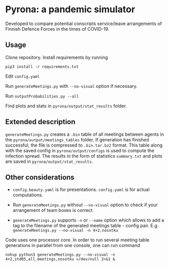 # Pyrona: a pandemic simulator

Developed to compare potential conscripts service/leave arrangements of Finnish Defence Forces in the times of COVID-19. 

## Usage

Clone repository. Install requirements by running

	pip3 install -r requirements.txt

Edit `config.yaml`

Run `generateMeetings.py` with `--no-visual` option if necessary.

Run `outputProbabilities.py --all`

Find plots and stats in `pyrona/output/stat_results` folder.



## Extended description

`generateMeetings.py` creates a `.bin` table of all meetings between agents in the `pyrona/output/meetings_tables` folder. If generation has finished successful, the file is compressed to `.bin.tar.bz2` format. This table along with the saved config in `pyrona/output/configs` is used to compute the infection spread. The results in the form of statistics `summary.txt` and plots are saved in `pyrona/output/stat_results`.



## Other considerations

- `config.beauty.yaml` is for presentations. `config.yaml` is for actual computations. 

- Run `generateMeetings.py` without `--no-visual` option to check if your arrangement of team boxes is correct.

- `generateMeetings.py` supports `-n` or `--name` option which allows to add a tag to the filename of the generated meetings table - config pair. E.g. `generateMeetings.py --no-visual -n 4+2,nosotku`

Code uses one processor core. In order to run several meeting table generations in parallel from one console, one can run command  

	nohup python3 generateMeetings.py --no-visual -n 4+2,std05,all_meetings,nosotku >/dev/null 2>&1 &